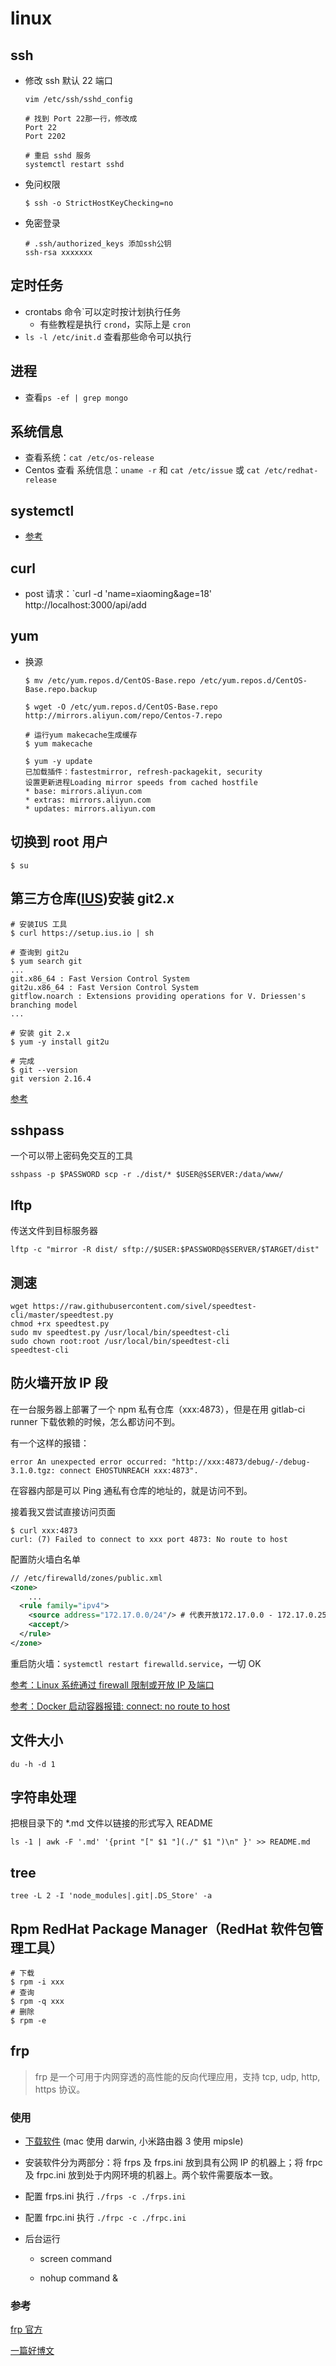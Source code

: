 # linux

## ssh

- 修改 ssh 默认 22 端口

  ```shell
  vim /etc/ssh/sshd_config

  # 找到 Port 22那一行，修改成
  Port 22
  Port 2202

  # 重启 sshd 服务
  systemctl restart sshd
  ```

- 免问权限

  ```shell
  $ ssh -o StrictHostKeyChecking=no
  ```

- 免密登录

  ```
  # .ssh/authorized_keys 添加ssh公钥
  ssh-rsa xxxxxxx
  ```

## 定时任务

- crontabs 命令`可以定时按计划执行任务
  - 有些教程是执行 `crond`，实际上是 `cron`
- `ls -l /etc/init.d` 查看那些命令可以执行

## 进程

- 查看`ps -ef | grep mongo`

## 系统信息

- 查看系统：`cat /etc/os-release`
- Centos 查看 系统信息：`uname -r` 和 `cat /etc/issue` 或 `cat /etc/redhat-release`

## systemctl

- [参考](<[http://www.ruanyifeng.com/blog/2016/03/systemd-tutorial-commands.html](http://www.ruanyifeng.com/blog/2016/03/systemd-tutorial-commands.html)>)

## curl

- post 请求：`curl -d 'name=xiaoming&age=18' http://localhost:3000/api/add

## yum

- 换源

  ```shell
  $ mv /etc/yum.repos.d/CentOS-Base.repo /etc/yum.repos.d/CentOS-Base.repo.backup

  $ wget -O /etc/yum.repos.d/CentOS-Base.repo http://mirrors.aliyun.com/repo/Centos-7.repo

  # 运行yum makecache生成缓存
  $ yum makecache

  $ yum -y update
  已加载插件：fastestmirror, refresh-packagekit, security
  设置更新进程Loading mirror speeds from cached hostfile
  * base: mirrors.aliyun.com
  * extras: mirrors.aliyun.com
  * updates: mirrors.aliyun.com
  ```

## 切换到 root 用户

```shell
$ su
```

## 第三方仓库([IUS](https://ius.io/GettingStarted/))安装 git2.x

```shell
# 安装IUS 工具
$ curl https://setup.ius.io | sh

# 查询到 git2u
$ yum search git
...
git.x86_64 : Fast Version Control System
git2u.x86_64 : Fast Version Control System
gitflow.noarch : Extensions providing operations for V. Driessen's branching model
...

# 安装 git 2.x
$ yum -y install git2u

# 完成
$ git --version
git version 2.16.4
```

[参考](https://blog.csdn.net/caimengyuan/article/details/80634752)

## sshpass

一个可以带上密码免交互的工具

```shell
sshpass -p $PASSWORD scp -r ./dist/* $USER@$SERVER:/data/www/
```

## lftp

传送文件到目标服务器

```shell
lftp -c "mirror -R dist/ sftp://$USER:$PASSWORD@$SERVER/$TARGET/dist"
```

## 测速

```shell
wget https://raw.githubusercontent.com/sivel/speedtest-cli/master/speedtest.py
chmod +rx speedtest.py
sudo mv speedtest.py /usr/local/bin/speedtest-cli
sudo chown root:root /usr/local/bin/speedtest-cli
speedtest-cli
```

## 防火墙开放 IP 段

在一台服务器上部署了一个 npm 私有仓库（xxx:4873），但是在用 gitlab-ci runner 下载依赖的时候，怎么都访问不到。

有一个这样的报错：

```
error An unexpected error occurred: "http://xxx:4873/debug/-/debug-3.1.0.tgz: connect EHOSTUNREACH xxx:4873".
```

在容器内部是可以 Ping 通私有仓库的地址的，就是访问不到。

接着我又尝试直接访问页面

```
$ curl xxx:4873
curl: (7) Failed to connect to xxx port 4873: No route to host
```

配置防火墙白名单

```xml
// /etc/firewalld/zones/public.xml
<zone>
	...
  <rule family="ipv4">
    <source address="172.17.0.0/24"/> # 代表开放172.17.0.0 - 172.17.0.255
    <accept/>
  </rule>
</zone>
```

重启防火墙：`systemctl restart firewalld.service`，一切 OK

[参考：Linux 系统通过 firewall 限制或开放 IP 及端口](https://blog.csdn.net/ywd1992/article/details/80401630)

[参考：Docker 启动容器报错: connect: no route to host](https://blog.csdn.net/bacteriumX/article/details/83589126)

## 文件大小

`du -h -d 1`

## 字符串处理

把根目录下的 *.md 文件以链接的形式写入 README

`ls -1 | awk -F '.md' '{print "[" $1 "](./" $1 ")\n" }' >> README.md`

## tree

```
tree -L 2 -I 'node_modules|.git|.DS_Store' -a
```

## Rpm RedHat Package Manager（RedHat 软件包管理工具）

```shell
# 下载
$ rpm -i xxx
# 查询
$ rpm -q xxx
# 删除
$ rpm -e
```

## frp

> frp 是一个可用于内网穿透的高性能的反向代理应用，支持 tcp, udp, http, https 协议。

### 使用

- [下载软件](https://github.com/fatedier/frp/releases) (mac 使用 darwin, 小米路由器 3 使用 mipsle)

- 安装软件分为两部分：将 frps 及 frps.ini 放到具有公网 IP 的机器上；将 frpc 及 frpc.ini 放到处于内网环境的机器上。两个软件需要版本一致。

- 配置 frps.ini 执行 `./frps -c ./frps.ini`

- 配置 frpc.ini 执行 `./frpc -c ./frpc.ini`

- 后台运行

  - screen command

  - nohup command &

### 参考

[frp 官方](https://github.com/fatedier/frp)

[一篇好博文](http://www.sunnyrx.com/2016/10/21/simple-to-use-frp/)
